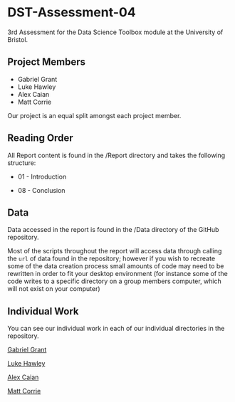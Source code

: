 # DST-Assessment-04

3rd Assessment for the Data Science Toolbox module at the University of Bristol.

## Project Members
* Gabriel Grant
* Luke Hawley
* Alex Caian
* Matt Corrie

Our project is an equal split amongst each project member.

## Reading Order

All Report content is found in the /Report directory and takes the following structure:
* 01 - Introduction

* 08 - Conclusion

## Data

Data accessed in the report is found in the /Data directory of the GitHub repository.

Most of the scripts throughout the report will access data through calling the `url` of data found in the repository; however if you wish to recreate some of the data creation process small amounts of code may need to be rewritten in order to fit your desktop environment (for instance some of the code writes to a specific directory on a group members computer, which will not exist on your computer)

## Individual Work

You can see our individual work in each of our individual directories in the repository.

[Gabriel Grant](https://github.com/Galeforse/DST-Assessment-04/tree/main/Gabriel%20Grant)

[Luke Hawley](https://github.com/Galeforse/DST-Assessment-04/tree/main/Luke%20Hawley)

[Alex Caian](https://github.com/Galeforse/DST-Assessment-04/tree/main/Alex%20Caian)

[Matt Corrie](https://github.com/Galeforse/DST-Assessment-04/tree/main/Matt%20Corrie)
